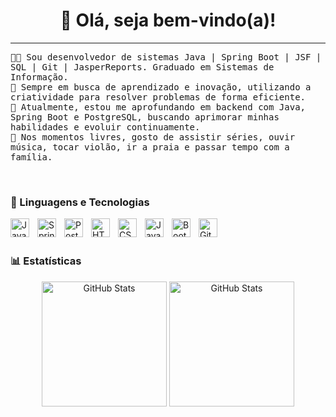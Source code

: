 <!-- Título -->
<div>
  <h1 align="center">👋 Olá, seja bem-vindo(a)!</h1>
  <hr>
</div>

<!-- Apresentação -->
<p align="left">
  <samp>
    🧑‍💻 Sou desenvolvedor de sistemas Java | Spring Boot | JSF | SQL | Git | JasperReports. Graduado em Sistemas de Informação.<br>
    🎨 Sempre em busca de aprendizado e inovação, utilizando a criatividade para resolver problemas de forma eficiente.<br>
    🚀 Atualmente, estou me aprofundando em backend com Java, Spring Boot e PostgreSQL, buscando aprimorar minhas habilidades e evoluir continuamente.<br>
    🌱 Nos momentos livres, gosto de assistir séries, ouvir música, tocar violão, ir a praia e passar tempo com a família.<br>
  </samp>
</p>
<br>

### 🤖 Linguagens e Tecnologias

<img
    align="left"
    alt="Java logo"
    title="Java logo"
    width="30px"
    style="padding-right: 10px;" 
    src="https://cdn.jsdelivr.net/gh/devicons/devicon/icons/java/java-original.svg"
/>
<img 
    align="left"
    alt="Spring logo"
    title="Spring logo"
    width="30px"  
    style="padding-right: 10px;" 
    src="https://cdn.jsdelivr.net/gh/devicons/devicon/icons/spring/spring-original.svg" 
/>
<img
    align="left"
    alt="PostgreSQL logo"
    title="PostgreSQL logo"
    width="30px" 
    style="padding-right: 10px;" 
    src="https://cdn.jsdelivr.net/gh/devicons/devicon/icons/postgresql/postgresql-original.svg" 
/>
<img 
    align="left" 
    alt="HTML"
    title="HTML" 
    width="30px" 
    style="padding-right: 10px;" 
    src="https://cdn.jsdelivr.net/gh/devicons/devicon@latest/icons/html5/html5-original.svg" 
/>
<img 
    align="left" 
    alt="CSS" 
    title="CSS"
    width="30px" 
    style="padding-right: 10px;" 
    src="https://cdn.jsdelivr.net/gh/devicons/devicon@latest/icons/css3/css3-original.svg" 
/>
<img 
    align="left" 
    alt="JavaScript" 
    title="JavaScript"
    width="30px" 
    style="padding-right: 10px;" 
    src="https://cdn.jsdelivr.net/gh/devicons/devicon@latest/icons/javascript/javascript-original.svg" 
/>
<img 
    align="left" 
    alt="Bootstrap"
    title="Bootstrap" 
    width="30px" 
    style="padding-right: 10px;" 
    src="https://cdn.jsdelivr.net/gh/devicons/devicon@latest/icons/bootstrap/bootstrap-original.svg" 
/>
<img 
    align="left" 
    alt="Git" 
    title="Git"
    width="30px" 
    style="padding-right: 10px;" 
    src="https://cdn.jsdelivr.net/gh/devicons/devicon@latest/icons/git/git-original.svg" 
/>

<br/>
<br/>

### 📊 Estatísticas

<div align="center">
  <img  
    alt="GitHub Stats" 
    height="200" 
    src="https://github-readme-stats.vercel.app/api?username=OceloAmarante&show_icons=true&theme=tokyonight&include_all_commits=true&locale=pt-br" 
  />
  <img 
    alt="GitHub Stats" 
    height="200" 
    src="https://github-readme-stats.vercel.app/api/top-langs/?username=OceloAmarante&theme=tokyonight&layout=compact&custom_title=Tecnologias&langs_count=9" 
   />
 </div>
<br>

